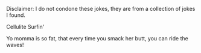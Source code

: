 Disclaimer: I do not condone these jokes, they are from a collection of jokes I found.

Cellulite Surfin'

Yo momma is so fat, that every time you smack her butt, you can ride the waves!

